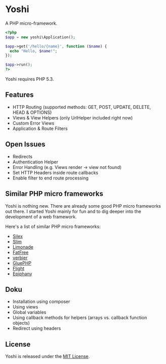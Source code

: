 # Yoshi

A PHP micro-framework.

```php
<?php
$app = new yoshi\Application();

$app->get('/hello/{name}', function ($name) {
  echo "Hello, $name!";
});

$app->run();
?>
```

Yoshi requires PHP 5.3.


## Features

* HTTP Routing (supported methods: GET, POST, UPDATE, DELETE, HEAD & OPTIONS)
* Views & View Helpers (only UrlHelper included right now)
* Custom Error Views
* Application & Route Filters


## Open Issues

* Redirects
* Authentication Helper
* Error Handling (e.g. Views render -> view not found)
* Set HTTP Headers inside route callbacks
* Enable filter to end route processing


## Similar PHP micro frameworks

Yoshi is nothing new. There are already some good PHP micro frameworks out there. I started Yoshi mainly for fun and to dig deeper into the development of a web framework.

Here's a list of similar PHP micro frameworks:

 * [Silex][1]
 * [Slim][2]
 * [Limonade][3]
 * [FatFree][4]
 * [verbier][5]
 * [GluePHP][6]
 * [Flight][7]
 * [Epiphany][8]

## Doku

* Installation using composer
* Using views
* Global variables
* Using callback methods for helpers (arrays vs. callback function objects)
* Redirect using headers


## License

Yoshi is released under the [MIT License][license].


[1]: http://silex.sensiolabs.org/
[2]: http://www.slimframework.com/
[3]: http://limonade-php.github.com/
[4]: http://bcosca.github.com/fatfree/
[5]: https://github.com/Hanse/verbier
[6]: http://gluephp.com/
[7]: http://flightphp.com/
[8]: https://github.com/jmathai/epiphany
[license]: https://github.com/holger/yoshi/blob/master/LICENSE